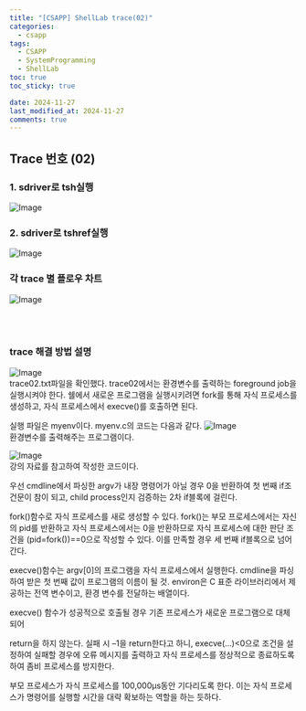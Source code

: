 ```yaml
---
title: "[CSAPP] ShellLab trace(02)"
categories:
  - csapp
tags:
  - CSAPP
  - SystemProgramming
  - ShellLab
toc: true
toc_sticky: true

date: 2024-11-27
last_modified_at: 2024-11-27
comments: true
---
```






## Trace 번호 (02)

### 1. sdriver로 tsh실행
![Image](https://github.com/user-attachments/assets/0cee330b-2c29-4418-9fa9-8b321628c995)

### 2. sdriver로 tshref실행
![Image](https://github.com/user-attachments/assets/fbdaea6b-381a-4b21-ab35-b6348bc45af5)


### 각 trace 별 플로우 차트
![Image](https://github.com/user-attachments/assets/476bf60b-3ae9-4125-89d1-38a68cefa20f)


<br><br>

### trace 해결 방법 설명
![Image](https://github.com/user-attachments/assets/fc1e9c13-3914-48a7-8d94-a6076bfe5e0c)
<br>trace02.txt파일을 확인했다. trace02에서는 환경변수를 출력하는 foreground job을 실행시켜야 한다.
쉘에서 새로운 프로그램을 실행시키려면 fork를 통해 자식 프로세스를 생성하고, 자식 프로세스에서 execve()를 호출하면 된다.

실행 파일은 myenv이다. myenv.c의 코드는 다음과 같다.
![Image](https://github.com/user-attachments/assets/8170cf6a-2d02-40a7-81dc-7f6b09cec5d7)
<br>환경변수를 출력해주는 프로그램이다.

![Image](https://github.com/user-attachments/assets/aa1e9fce-ff88-471a-a4bd-53b6ce595dcf)
<br>강의 자료를 참고하여 작성한 코드이다.

우선 cmdline에서 파싱한 argv가 내장 명령어가 아닐 경우 0을 반환하여 첫 번째 if조건문이 참이 되고, child process인지 검증하는 2차 if블록에 걸린다.

fork()함수로 자식 프로세스를 새로 생성할 수 있다. fork()는 부모 프로세스에서는 자신의 pid를 반환하고 자식 프로세스에서는 0을 반환하므로 자식 프로세스에 대한 판단 조건을 (pid=fork())==0으로 작성할 수 있다. 이를 만족할 경우 세 번째 if블록으로 넘어간다.

execve()함수는 argv[0]의 프로그램을 자식 프로세스에서 실행한다. cmdline을 파싱하여 받은 첫 번째 값이 프로그램의 이름이 될 것. environ은 C 표준 라이브러리에서 제공하는 전역 변수이고, 환경 변수를 전달하는 배열이다.

execve() 함수가 성공적으로 호출될 경우 기존 프로세스가 새로운 프로그램으로 대체되어 

return을 하지 않는다. 실패 시 –1을 return한다고 하니, execve(...)<0으로 조건을 설정하여 실패할 경우에 오류 메시지를 출력하고 자식 프로세스를 정상적으로 종료하도록 하여 좀비 프로세스를 방지한다.

부모 프로세스가 자식 프로세스를 100,000μs동안 기다리도록 한다. 이는 자식 프로세스가 명령어를 실행할 시간을 대략 확보하는 역할을 하는 듯하다.